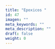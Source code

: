 ```yaml
---
title: "Epoxicos "
id: 47
imagen: ""
meta_keywords: ""
meta_description: ""
draft: false
weight: 0
---
```

